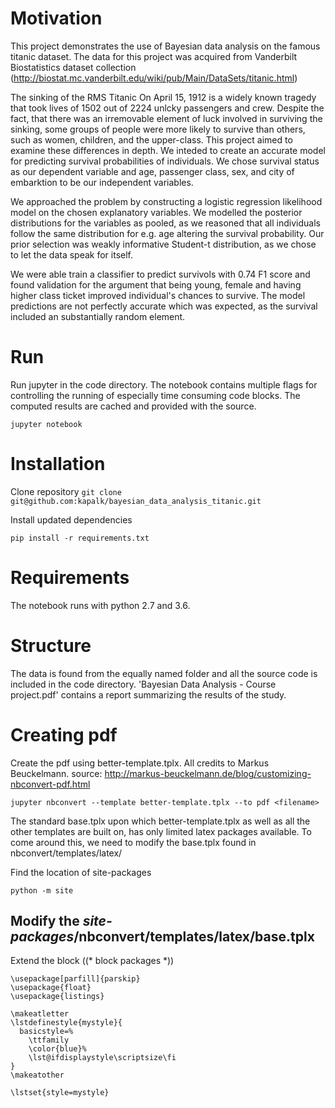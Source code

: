 # Motivation

This project demonstrates the use of Bayesian data analysis on the famous titanic dataset. The data for this project was acquired from Vanderbilt Biostatistics dataset collection (http://biostat.mc.vanderbilt.edu/wiki/pub/Main/DataSets/titanic.html)

The sinking of the RMS Titanic On April 15, 1912 is a widely known tragedy that took lives of 1502 out of 2224 unlcky passengers and crew. Despite the fact, that there was an irremovable element of luck involved in surviving the sinking, some groups of people were more likely to survive than others, such as women, children, and the upper-class. This project aimed to examine these differences in depth. We inteded to create an accurate model for predicting survival probabilities of individuals. We chose survival status as our dependent variable and age, passenger class, sex, and city of embarktion to be our independent variables.

We approached the problem by constructing a logistic regression likelihood model on the chosen explanatory variables. We modelled the posterior distributions for the variables as pooled, as we reasoned that all individuals follow the same distribution for e.g. age altering the survival probability. Our prior selection was weakly informative Student-t distribution, as we chose to let the data speak for itself. 

We were able train a classifier to predict survivols with 0.74 F1 score and found validation for the argument that being young, female and having higher class ticket improved individual's chances to survive. The model predictions are not perfectly accurate which was expected, as the survival included an substantially random element.

# Run

Run jupyter in the code directory. The notebook contains multiple flags for controlling the running of especially time consuming code blocks. The computed results are cached and provided with the source.

`jupyter notebook`

# Installation

Clone repository
`git clone git@github.com:kapalk/bayesian_data_analysis_titanic.git`

Install updated dependencies

`pip install -r requirements.txt`  

# Requirements

The notebook runs with python 2.7 and 3.6.

# Structure

The data is found from the equally named folder and all the source code is included in the code directory. 'Bayesian Data Analysis - Course project.pdf' contains a report summarizing the results of the study.

# Creating pdf

Create the pdf using better-template.tplx. All credits to Markus Beuckelmann.
source: http://markus-beuckelmann.de/blog/customizing-nbconvert-pdf.html

`jupyter nbconvert --template better-template.tplx --to pdf <filename>` 

The standard base.tplx upon which better-template.tplx as well as all the other templates are built on, has only limited latex packages available.
To come around this, we need to modify the base.tplx found in nbconvert/templates/latex/

Find the location of site-packages
 
 `python -m site`

## Modify the _site-packages_/nbconvert/templates/latex/base.tplx

Extend the block ((* block packages *))
```
\usepackage[parfill]{parskip}
\usepackage{float}
\usepackage{listings}

\makeatletter
\lstdefinestyle{mystyle}{
  basicstyle=%
    \ttfamily
    \color{blue}%
    \lst@ifdisplaystyle\scriptsize\fi
}
\makeatother

\lstset{style=mystyle}

```

